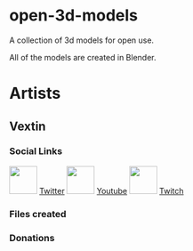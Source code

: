# open-3d-models
A collection of 3d models for open use.

All of the models are created in Blender.

# Artists

## Vextin
### Social Links
<img src="https://cdn.iconscout.com/icon/free/png-256/twitter-213-569318.png" width="50"> [Twitter](https://twitter.com/Vextin_)
<img src="https://cdn1.iconfinder.com/data/icons/logotypes/32/youtube-512.png" width="50"> [Youtube](https://www.youtube.com/channel/UCqnQSi0X-yFWrnOnwKigSzA)
<img src="https://cdn0.iconfinder.com/data/icons/social-network-7/50/16-512.png" width="50"> [Twitch](https://twitch.tv/Vextin)

### Files created

### Donations

